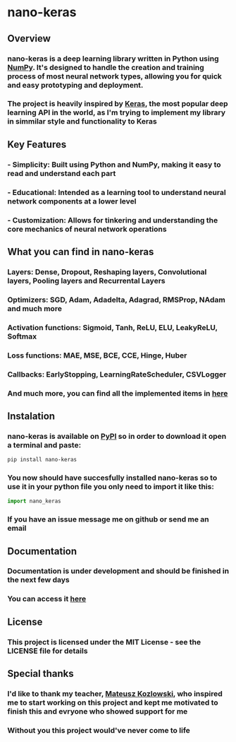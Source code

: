 # nano-keras

## Overview

### **nano-keras** is a deep learning library written in Python using [NumPy](https://numpy.org/). It's designed to handle the creation and training process of most neural network types, allowing you for quick and easy prototyping and deployment.

### The project is heavily inspired by [Keras](https://keras.io/), the most popular deep learning API in the world, as I'm trying to implement my library in simmilar style and functionality to Keras

## Key Features

### - Simplicity: Built using Python and NumPy, making it easy to read and understand each part

### - Educational: Intended as a learning tool to understand neural network components at a lower level

### - Customization: Allows for tinkering and understanding the core mechanics of neural network operations

## What you can find in nano-keras

### Layers: Dense, Dropout, Reshaping layers, Convolutional layers, Pooling layers and Recurrental Layers

### Optimizers: SGD, Adam, Adadelta, Adagrad, RMSProp, NAdam and much more

### Activation functions: Sigmoid, Tanh, ReLU, ELU, LeakyReLU, Softmax

### Loss functions: MAE, MSE, BCE, CCE, Hinge, Huber

### Callbacks: EarlyStopping, LearningRateScheduler, CSVLogger

### And much more, you can find all the implemented items in [here](https://github.com/MarcelWinterot/nano-keras/wiki/Feature-list)

## Instalation

### **nano-keras** is available on [PyPI](https://pypi.org/project/nano-keras/) so in order to download it open a terminal and paste:

```bash
pip install nano-keras
```

### You now should have succesfully installed nano-keras so to use it in your python file you only need to import it like this:

```py
import nano_keras
```

### If you have an issue message me on github or send me an email

## Documentation

### Documentation is under development and should be finished in the next few days

### You can access it [here](https://github.com/MarcelWinterot/nano-keras/wiki/Documentation)

## License

### This project is licensed under the MIT License - see the LICENSE file for details

## Special thanks

### I'd like to thank my teacher, [Mateusz Kozlowski](https://github.com/mattkozlowski/), who inspired me to start working on this project and kept me motivated to finish this and evryone who showed support for me

### Without you this project would've never come to life
